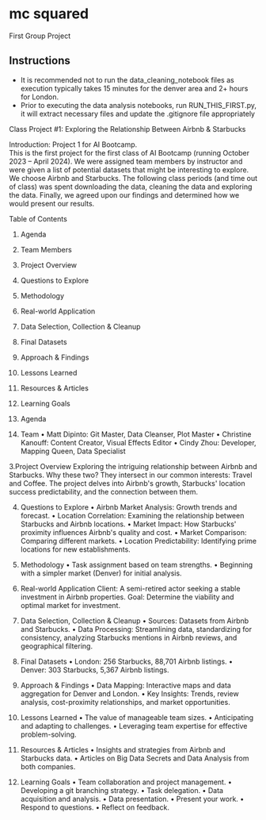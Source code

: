 # mc squared
First Group Project

## Instructions

* It is recommended not to run the data_cleaning_notebook files as execution typically takes 15 minutes for the denver area and 2+ hours for London.
* Prior to executing the data analysis notebooks, run RUN_THIS_FIRST.py, it will extract necessary files and update the .gitignore file appropriately

Class Project #1: Exploring the Relationship Between Airbnb & Starbucks

Introduction:  Project 1 for AI Bootcamp.  
This is the first project for the first class of AI Bootcamp (running October 2023 – April 2024). We were assigned team members by instructor and were given a list of potential datasets that might be interesting to explore. We choose Airbnb and Starbucks.  The following class periods (and time out of class) was spent downloading the data, cleaning the data and exploring the data.  Finally, we agreed upon our findings and determined how we would present our results. 

Table of Contents

1.	Agenda
2.	Team Members
3.	Project Overview
4.	Questions to Explore
5.	Methodology
6.	Real-world Application
7.	Data Selection, Collection & Cleanup
8.	Final Datasets
9.	Approach & Findings
10.	Lessons Learned
11.	Resources & Articles
12.	Learning Goals


1. Agenda

2. Team
•	Matt Dipinto: Git Master, Data Cleanser, Plot Master
•	Christine Kanouff: Content Creator, Visual Effects Editor
•	Cindy Zhou: Developer, Mapping Queen, Data Specialist

3.Project Overview
Exploring the intriguing relationship between Airbnb and Starbucks. Why these two? They intersect in our common interests: Travel and Coffee. The project delves into Airbnb's growth, Starbucks' location success predictability, and the connection between them.

4.  Questions to Explore
•	Airbnb Market Analysis: Growth trends and forecast.
•	Location Correlation: Examining the relationship between Starbucks and Airbnb locations.
•	Market Impact: How Starbucks' proximity influences Airbnb's quality and cost.
•	Market Comparison: Comparing different markets.
•	Location Predictability: Identifying prime locations for new establishments.

5.  Methodology
•	Task assignment based on team strengths.
•	Beginning with a simpler market (Denver) for initial analysis.

6. Real-world Application
Client: A semi-retired actor seeking a stable investment in Airbnb properties.
Goal: Determine the viability and optimal market for investment.

7.  Data Selection, Collection & Cleanup
•	Sources: Datasets from Airbnb and Starbucks.
•	Data Processing: Streamlining data, standardizing for consistency, analyzing Starbucks mentions in Airbnb reviews, and geographical filtering.

8.  Final Datasets
•	London: 256 Starbucks, 88,701 Airbnb listings.
•	Denver: 303 Starbucks, 5,367 Airbnb listings.

9.  Approach & Findings
•	Data Mapping: Interactive maps and data aggregation for Denver and London.
•	Key Insights: Trends, review analysis, cost-proximity relationships, and market opportunities.

10.  Lessons Learned
•	The value of manageable team sizes.
•	Anticipating and adapting to challenges.
•	Leveraging team expertise for effective problem-solving.

11.  Resources & Articles
•	Insights and strategies from Airbnb and Starbucks data.
•	Articles on Big Data Secrets and Data Analysis from both companies.

12.  Learning Goals
•	Team collaboration and project management.
•	Developing a git branching strategy.
•	Task delegation.
•	Data acquisition and analysis.
•	Data presentation.
•	Present your work.
•	Respond to questions.
•	Reflect on feedback.
